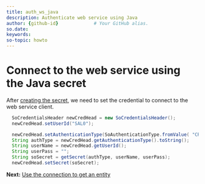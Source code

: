 ```yaml
---
title: auth_ws_java
description: Authenticate web service using Java
author: {github-id}             # Your GitHub alias.
so.date:
keywords:
so-topic: howto
---
```


# Connect to the web service using the Java secret

After [creating the secret][2], we need to set the credential to connect to the web service client.

```java
  SoCredentialsHeader newCredHead = new SoCredentialsHeader();
  newCredHead.setUserId("SAL0");

  newCredHead.setAuthenticationType(SoAuthenticationType.fromValue( "CRM5"));
  String authType = newCredHead.getAuthenticationType().toString();
  String userName = newCredHead.getUserId();
  String userPass = "";
  String soSecret = getSecret(authType, userName, userPass);
  newCredHead.setSecret(soSecret);
```

**Next:** [Use the connection to get an entity][1]

<!-- Referenced links -->
[1]: get-entity.md
[2]: auth-java.md
